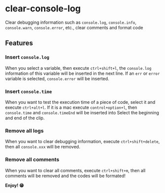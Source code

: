# clear-console-log

Clear debugging information such as `console.log`, `console.info`, `console.warn`, `console.error`, etc., clear comments and format code

## Features

### Insert `console.log`

When you select a variable, then execute `ctrl+shift+l`, the `console.log` information of this variable will be inserted in the next line. If an `err` or `error` variable is selected, `console.error` will be inserted.

### Insert `console.time`

When you want to test the execution time of a piece of code, select it and execute `ctrl+alt+l`. If it is a mac execute `control+option+l`, then `console.time` and `console.timeEnd` will be inserted into Select the beginning and end of the clip.

### Remove all logs

When you want to clear debugging information, execute `ctrl+shift+delete`, then all `console.xxx` will be removed.

### Remove all comments

When you want to clear all comments, execute `ctrl+shift+m`, then all comments will be removed and the codes will be formated!

**Enjoy! 😁**
